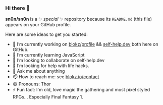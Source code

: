 ### Hi there 👋


**sn0n/sn0n** is a ✨ _special_ ✨ repository because its `README.md` (this file) appears on your GitHub profile.

Here are some ideas to get you started:

- 🔭 I’m currently working on [blokz/profile](https://profile.blokz.io) && [self-help.dev](https://self-help.dev) both here on GitHub.
- 🌱 I’m currently learning JavaScript
- 👯 I’m looking to collaborate on self-help.dev
- 🤔 I’m looking for help with life hacks.
- 💬 Ask me about anything
- 📫 How to reach me: see [blokz.io/contact](https://blokz.io/contact/)
- 😄 Pronouns: Thor
- ⚡ Fun fact: I'm old, love magic the gathering and most pixel styled RPGs... Especially Final Fantasy 1.

